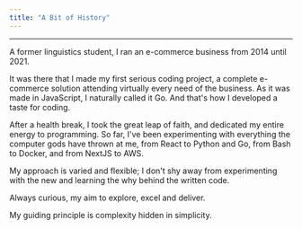 ```yaml
---
title: "A Bit of History"
---
```

___
A former linguistics student, I ran an e-commerce business from 2014 until 2021.

It was there that I made my first serious coding project, a complete e-commerce solution attending virtually every need of the business. As it was made in JavaScript, I naturally called it Go. And that's how I developed a taste for coding.

After a health break, I took the great leap of faith, and dedicated my entire energy to programming. So far, I've been experimenting with everything the computer gods have thrown at me, from React to Python and Go, from Bash to Docker, and from NextJS to AWS.

My approach is varied and flexible; I don't shy away from experimenting with the new and learning the why behind the written code.

Always curious, my aim to explore, excel and deliver.

My guiding principle is complexity hidden in simplicity.
